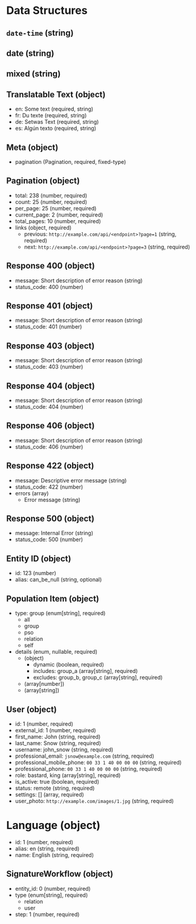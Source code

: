 # Data Structures

## `date-time` (string)

## date (string)

## mixed (string)

## Translatable Text (object)
+ en: Some text (required, string)
+ fr: Du texte (required, string)
+ de: Setwas Text (required, string)
+ es: Algún texto (required, string)

## Meta (object)
+ pagination (Pagination, required, fixed-type)

## Pagination (object)
+ total: 238 (number, required)
+ count: 25 (number, required)
+ per_page: 25 (number, required)
+ current_page: 2 (number, required)
+ total_pages: 10 (number, required)
+ links (object, required)
    + previous: `http://example.com/api/<endpoint>?page=1` (string, required)
    + next: `http://example.com/api/<endpoint>?page=3` (string, required)

## Response 400 (object)
+ message: Short description of error reason (string)
+ status_code: 400 (number)

## Response 401 (object)
+ message: Short description of error reason (string)
+ status_code: 401 (number)

## Response 403 (object)
+ message: Short description of error reason (string)
+ status_code: 403 (number)

## Response 404 (object)
+ message: Short description of error reason (string)
+ status_code: 404 (number)

## Response 406 (object)
+ message: Short description of error reason (string)
+ status_code: 406 (number)

## Response 422 (object)
+ message: Descriptive error message (string)
+ status_code: 422 (number)
+ errors (array)
    + Error message (string)

## Response 500 (object)
+ message: Internal Error (string)
+ status_code: 500 (number)

## Entity ID (object)
+ id: 123 (number)
+ alias: can_be_null (string, optional)

## Population Item (object)
+ type: group (enum[string], required)
    - all
    - group
    - pso
    - relation
    - self
+ details (enum, nullable, required)
    - (object)
        - dynamic (boolean, required)
        - includes: group_a (array[string], required)
        - excludes: group_b, group_c (array[string], required)
    - (array[number])
    - (array[string])
    
## User (object)
+ id: 1 (number, required)
+ external_id: 1 (number, required)
+ first_name: John (string, required)
+ last_name: Snow (string, required)
+ username: john_snow (string, required)
+ professional_email: `jsnow@example.com` (string, required)
+ professional_mobile_phone: `00 33 1 40 00 00 00` (string, required)
+ professional_phone: `00 33 1 40 00 00 00` (string, required)
+ role: bastard, king (array[string], required)
+ is_active: true (boolean, required)
+ status: remote (string, required)
+ settings: [] (array, required)
+ user_photo: `http://example.com/images/1.jpg` (string, required)

# Language (object)
+ id: 1 (number, required)
+ alias: en (string, required)
+ name: English (string, required)

## SignatureWorkflow (object)
+ entity_id: 0 (number, required)
+ type (enum[string], required)
    - relation
    - user
+ step: 1 (number, required)

